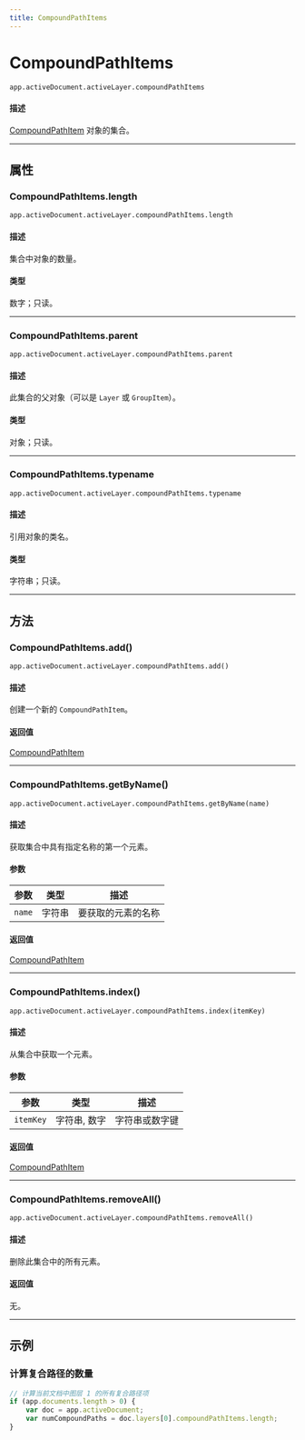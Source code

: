 ```yaml
---
title: CompoundPathItems
---
```

# CompoundPathItems

`app.activeDocument.activeLayer.compoundPathItems`

#### 描述

[CompoundPathItem](.././CompoundPathItem) 对象的集合。

---

## 属性

### CompoundPathItems.length

`app.activeDocument.activeLayer.compoundPathItems.length`

#### 描述

集合中对象的数量。

#### 类型

数字；只读。

---

### CompoundPathItems.parent

`app.activeDocument.activeLayer.compoundPathItems.parent`

#### 描述

此集合的父对象（可以是 `Layer` 或 `GroupItem`）。

#### 类型

对象；只读。

---

### CompoundPathItems.typename

`app.activeDocument.activeLayer.compoundPathItems.typename`

#### 描述

引用对象的类名。

#### 类型

字符串；只读。

---

## 方法

### CompoundPathItems.add()

`app.activeDocument.activeLayer.compoundPathItems.add()`

#### 描述

创建一个新的 `CompoundPathItem`。

#### 返回值

[CompoundPathItem](.././CompoundPathItem)

---

### CompoundPathItems.getByName()

`app.activeDocument.activeLayer.compoundPathItems.getByName(name)`

#### 描述

获取集合中具有指定名称的第一个元素。

#### 参数

| 参数     | 类型   | 描述               |
| -------- | ------ | ------------------ |
| `name`   | 字符串 | 要获取的元素的名称 |

#### 返回值

[CompoundPathItem](.././CompoundPathItem)

---

### CompoundPathItems.index()

`app.activeDocument.activeLayer.compoundPathItems.index(itemKey)`

#### 描述

从集合中获取一个元素。

#### 参数

| 参数      | 类型          | 描述               |
| --------- | ------------- | ------------------ |
| `itemKey` | 字符串, 数字  | 字符串或数字键     |

#### 返回值

[CompoundPathItem](.././CompoundPathItem)

---

### CompoundPathItems.removeAll()

`app.activeDocument.activeLayer.compoundPathItems.removeAll()`

#### 描述

删除此集合中的所有元素。

#### 返回值

无。

---

## 示例

### 计算复合路径的数量

```javascript
// 计算当前文档中图层 1 的所有复合路径项
if (app.documents.length > 0) {
    var doc = app.activeDocument;
    var numCompoundPaths = doc.layers[0].compoundPathItems.length;
}
```
